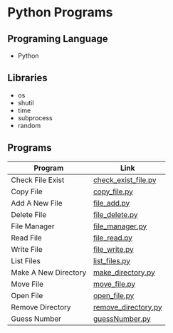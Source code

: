 
# Python Programs



## Programing Language
- Python
## Libraries

-  os
-  shutil
- time
- subprocess
- random


## Programs
| Program  | Link |
| ------------- | ------------- |
| Check File Exist  | [check_exist_file.py](https://github.com/SulemanMughal/Python-Practice-Programmes/blob/main/File%20Manager/check_exist_file.py)  |
| Copy File | [copy_file.py](https://github.com/SulemanMughal/Python-Practice-Programmes/blob/main/File%20Manager/copy_file.py)  |
| Add A New File | [file_add.py](https://github.com/SulemanMughal/Python-Practice-Programmes/blob/main/File%20Manager/file_add.py)  |
| Delete File | [file_delete.py](https://github.com/SulemanMughal/Python-Practice-Programmes/blob/main/File%20Manager/file_delete.py)  |
| File Manager | [file_manager.py](https://github.com/SulemanMughal/Python-Practice-Programmes/blob/main/File%20Manager/file_manager.py)  |
| Read File | [file_read.py](https://github.com/SulemanMughal/Python-Practice-Programmes/blob/main/File%20Manager/file_read.py)  |
| Write File | [file_write.py](https://github.com/SulemanMughal/Python-Practice-Programmes/blob/main/File%20Manager/file_write.py)  |
| List Files | [list_files.py](https://github.com/SulemanMughal/Python-Practice-Programmes/blob/main/File%20Manager/list_files.py)  |
| Make A New Directory | [make_directory.py](https://github.com/SulemanMughal/Python-Practice-Programmes/blob/main/File%20Manager/make_directory.py)  |
| Move File | [move_file.py](https://github.com/SulemanMughal/Python-Practice-Programmes/blob/main/File%20Manager/move_file.py)  |
| Open File | [open_file.py](https://github.com/SulemanMughal/Python-Practice-Programmes/blob/main/File%20Manager/open_file.py)  |
| Remove Directory | [remove_directory.py](https://github.com/SulemanMughal/Python-Practice-Programmes/blob/main/File%20Manager/remove_directory.py)  |
| Guess Number | [guessNumber.py](https://github.com/SulemanMughal/Python-Practice-Programmes/blob/main/Guess%20Number/guessNumber.py)  |